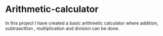 # Arithmetic-calculator

In this project I have created a basic arithmetic calculator where  addition, subtraacttion , multiplication and division can be done.
